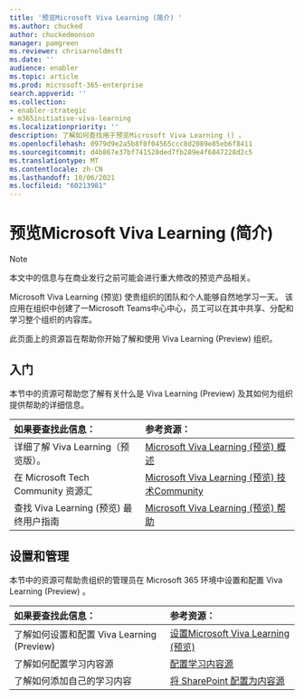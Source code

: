```yaml
---
title: '预览Microsoft Viva Learning (简介) '
ms.author: chucked
author: chuckedmonson
manager: pamgreen
ms.reviewer: chrisarnoldmsft
ms.date: ''
audience: enabler
ms.topic: article
ms.prod: microsoft-365-enterprise
search.appverid: ''
ms.collection:
- enabler-strategic
- m365initiative-viva-learning
ms.localizationpriority: ''
description: 了解如何查找用于预览Microsoft Viva Learning () 。
ms.openlocfilehash: 0979d9e2a5b8f0f04565ccc8d2089e85eb6f8411
ms.sourcegitcommit: d4b867e37bf741528ded7fb289e4f6847228d2c5
ms.translationtype: MT
ms.contentlocale: zh-CN
ms.lasthandoff: 10/06/2021
ms.locfileid: "60213981"
---
```

# <a name="introduction-to-microsoft-viva-learning-preview"></a>预览Microsoft Viva Learning (简介) 

> [!NOTE]
> 本文中的信息与在商业发行之前可能会进行重大修改的预览产品相关。 

Microsoft Viva Learning (预览) 使贵组织的团队和个人能够自然地学习一天。 该应用在组织中创建了一Microsoft Teams中心中心，员工可以在其中共享、分配和学习整个组织的内容库。

此页面上的资源旨在帮助你开始了解和使用 Viva Learning (Preview) 组织。

## <a name="get-started"></a>入门

本节中的资源可帮助您了解有关什么是 Viva Learning (Preview) 及其如何为组织提供帮助的详细信息。

| 如果要查找此信息： | 参考资源： |
|:-----|:-----|
|详细了解 Viva Learning（预览版）。|[Microsoft Viva Learning (预览) 概述](overview-viva-learning.md)|
|在 Microsoft Tech Community 资源汇|[Microsoft Viva Learning (预览) 技术Community](https://resources.techcommunity.microsoft.com/viva-learning/)|
|查找 Viva Learning (预览) 最终用户指南|[Microsoft Viva Learning (预览) 帮助](https://support.microsoft.com/office/learning-preview-app-01bfed12-c327-41e0-a68f-7fa527dcc98a)|

## <a name="set-up-and-administration"></a>设置和管理

本节中的资源可帮助贵组织的管理员在 Microsoft 365 环境中设置和配置 Viva Learning (Preview) 。

| 如果要查找此信息： | 参考资源： |
|:-----|:-----|
|了解如何设置和配置 Viva Learning (Preview) |[设置Microsoft Viva Learning (预览) ](set-up-teams-admin-center.md)|
|了解如何配置学习内容源|[配置学习内容源](content-sources-365-admin-center.md)|
|了解如何添加自己的学习内容|[将 SharePoint 配置为内容源](configure-sharepoint-content-source.md)|





